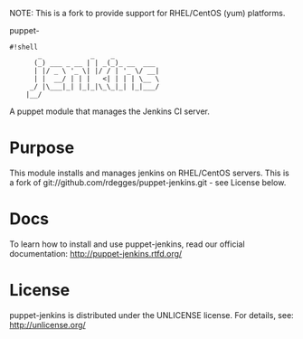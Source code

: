 NOTE: This is a fork to provide support for RHEL/CentOS (yum) platforms.

puppet-
```
#!shell
       _            _    _
      (_) ___ _ __ | | _(_)_ __  ___
      | |/ _ \ '_ \| |/ / | '_ \/ __|
      | |  __/ | | |   <| | | | \__ \
     _/ |\___|_| |_|_|\_\_|_| |_|___/
    |__/
```

A puppet module that manages the Jenkins CI server.


Purpose
=======

This module installs and manages jenkins on RHEL/CentOS servers.  This is a
fork of git://github.com/rdegges/puppet-jenkins.git - see License below.

Docs
====

To learn how to install and use puppet-jenkins, read our official
documentation: http://puppet-jenkins.rtfd.org/

License
=======

puppet-jenkins is distributed under the UNLICENSE license. For details, see:
http://unlicense.org/